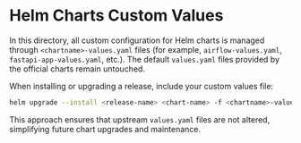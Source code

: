 # Helm Charts Custom Values

In this directory, all custom configuration for Helm charts is managed through `<chartname>-values.yaml` files (for example, `airflow-values.yaml`, `fastapi-app-values.yaml`, etc.). The default `values.yaml` files provided by the official charts remain untouched.

When installing or upgrading a release, include your custom values file:

```bash
helm upgrade --install <release-name> <chart-name> -f <chartname>-values.yaml
```

This approach ensures that upstream `values.yaml` files are not altered, simplifying future chart upgrades and maintenance.
